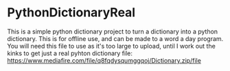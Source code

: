 # PythonDictionaryReal
This is a simple python dictionary project to turn a dictionary into a python dictionary. This is for offline use, and can be made to a word a day program.
You will need this file to use as it's too large to upload, until I work out the kinks to get just a real pyhton dictionary file: https://www.mediafire.com/file/q8fqdysqumggqoj/Dictionary.zip/file
